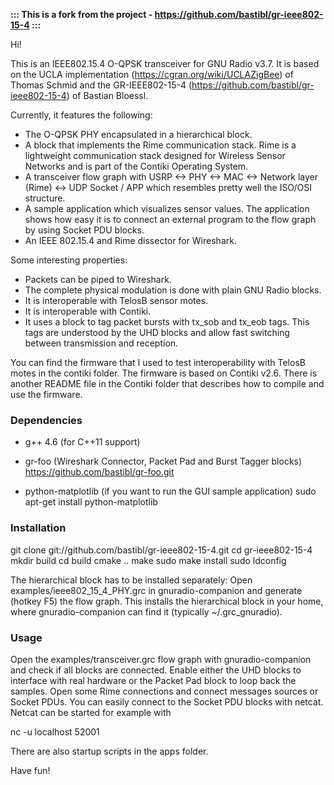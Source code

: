 __::: This is a fork from the project - https://github.com/bastibl/gr-ieee802-15-4 :::__

Hi!

This is an IEEE802.15.4 O-QPSK transceiver for GNU Radio v3.7. It is based on the UCLA implementation (https://cgran.org/wiki/UCLAZigBee) of Thomas Schmid and the GR-IEEE802-15-4 (https://github.com/bastibl/gr-ieee802-15-4) of Bastian Bloessl.

Currently, it features the following:

- The O-QPSK PHY encapsulated in a hierarchical block.
- A block that implements the Rime communication stack. Rime is a lightweight communication stack designed for Wireless Sensor Networks and is part of the Contiki Operating System.
- A transceiver flow graph with USRP <-> PHY <-> MAC <-> Network layer (Rime) <-> UDP Socket / APP which resembles pretty well the ISO/OSI structure.
- A sample application which visualizes sensor values. The application shows how easy it is to connect an external program to the flow graph by using Socket PDU blocks.
- An IEEE 802.15.4 and Rime dissector for Wireshark.

Some interesting properties:
- Packets can be piped to Wireshark.
- The complete physical modulation is done with plain GNU Radio blocks.
- It is interoperable with TelosB sensor motes.
- It is interoperable with Contiki.
- It uses a block to tag packet bursts with tx_sob and tx_eob tags. This tags are understood by the UHD blocks and allow fast switching between transmission and reception.

You can find the firmware that I used to test interoperability with TelosB motes in the contiki folder. The firmware is based on Contiki v2.6. There is another README file in the Contiki folder that describes how to compile and use the firmware.

### Dependencies

- g++ 4.6 (for C++11 support)

- gr-foo (Wireshark Connector, Packet Pad and Burst Tagger blocks)
  https://github.com/bastibl/gr-foo.git

- python-matplotlib (if you want to run the GUI sample application)
  sudo apt-get install python-matplotlib


### Installation

git clone git://github.com/bastibl/gr-ieee802-15-4.git
cd gr-ieee802-15-4
mkdir build
cd build
cmake ..
make
sudo make install
sudo ldconfig

The  hierarchical block has to be installed separately:
Open examples/ieee802_15_4_PHY.grc in gnuradio-companion and generate (hotkey F5) the flow graph. This installs the hierarchical block in your home, where gnuradio-companion can find it (typically ~/.grc_gnuradio).


### Usage

Open the examples/transceiver.grc flow graph with gnuradio-companion and check if all blocks are connected. Enable either the UHD blocks to interface with real hardware or the Packet Pad block to loop back the samples. Open some Rime connections and connect messages sources or Socket PDUs. You can easily connect to the Socket PDU blocks with netcat. Netcat can be started for example with

nc -u localhost 52001

There are also startup scripts in the apps folder.

Have fun!

